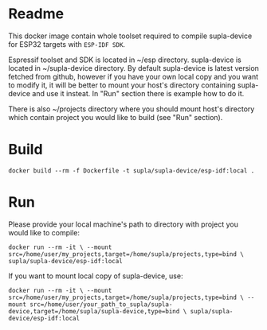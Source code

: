 # Readme

This docker image contain whole toolset required to compile supla-device
for ESP32 targets with `ESP-IDF SDK`.

Espressif toolset and SDK is located in ~/esp directory.
supla-device is located in ~/supla-device directory.
By default supla-device is latest version fetched from github, however if
you have your own local copy and you want to modify it, it will be better to
mount your host's directory containing supla-device and use it insteat. In
"Run" section there is example how to do it.

There is also ~/projects directory where you should mount host's directory
which contain project you would like to build (see "Run" section).

# Build

`docker build --rm -f Dockerfile -t supla/supla-device/esp-idf:local .`

# Run

Please provide your local machine's path to directory with project you would
like to compile:

`docker run --rm -it \
    --mount src=/home/user/my_projects,target=/home/supla/projects,type=bind \
    supla/supla-device/esp-idf:local`

If you want to mount local copy of supla-device, use:

`docker run --rm -it \
    --mount src=/home/user/my_projects,target=/home/supla/projects,type=bind \
    --mount src=/home/user/your_path_to_supla/supla-device,target=/home/supla/supla-device,type=bind \
    supla/supla-device/esp-idf:local`


